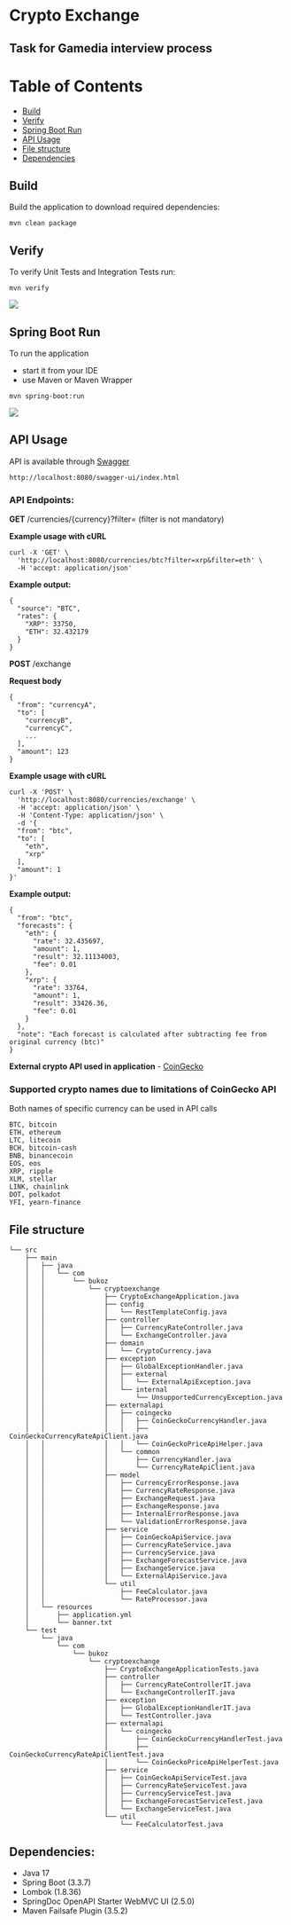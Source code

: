 # Crypto Exchange

## Task for Gamedia interview process

# Table of Contents

- [Build](#build)
- [Verify](#verify)
- [Spring Boot Run](#spring-boot-run)
- [API Usage](#api-usage)
- [File structure](#file-structure)
- [Dependencies](#dependencies)

## Build

Build the application to download required dependencies:

```
mvn clean package
```

## Verify

To verify Unit Tests and Integration Tests run:

```
mvn verify
```

![](img/verify.gif)

## Spring Boot Run

To run the application

- start it from your IDE
- use Maven or Maven Wrapper

```
mvn spring-boot:run
```

![](img/run.gif)

## API Usage

API is available through [Swagger](http://localhost:8080/swagger-ui/index.html)

```
http://localhost:8080/swagger-ui/index.html
```

### API Endpoints:

**GET** /currencies/{currency}?filter= (filter is not mandatory)

**Example usage with cURL**

```
curl -X 'GET' \
  'http://localhost:8080/currencies/btc?filter=xrp&filter=eth' \
  -H 'accept: application/json'
```

**Example output:**

```
{
  "source": "BTC",
  "rates": {
    "XRP": 33750,
    "ETH": 32.432179
  }
}
```

**POST** /exchange

**Request body**

```
{
  "from": "currencyA",
  "to": [
    "currencyB",
    "currencyC",
    ...
  ],
  "amount": 123
}
```

**Example usage with cURL**

```
curl -X 'POST' \
  'http://localhost:8080/currencies/exchange' \
  -H 'accept: application/json' \
  -H 'Content-Type: application/json' \
  -d '{
  "from": "btc",
  "to": [
    "eth",
    "xrp"
  ],
  "amount": 1
}'

```

**Example output:**

```
{
  "from": "btc",
  "forecasts": {
    "eth": {
      "rate": 32.435697,
      "amount": 1,
      "result": 32.11134003,
      "fee": 0.01
    },
    "xrp": {
      "rate": 33764,
      "amount": 1,
      "result": 33426.36,
      "fee": 0.01
    }
  },
  "note": "Each forecast is calculated after subtracting fee from original currency (btc)"
}
```

**External crypto API used in application** - [CoinGecko](https://www.coingecko.com/en/api)

### Supported crypto names due to limitations of CoinGecko API

Both names of specific currency can be used in API calls

```
BTC, bitcoin
ETH, ethereum
LTC, litecoin
BCH, bitcoin-cash
BNB, binancecoin
EOS, eos
XRP, ripple
XLM, stellar
LINK, chainlink
DOT, polkadot
YFI, yearn-finance
```

## File structure

```
└── src
    ├── main
    │   ├── java
    │   │   └── com
    │   │       └── bukoz
    │   │           └── cryptoexchange
    │   │               ├── CryptoExchangeApplication.java
    │   │               ├── config
    │   │               │   └── RestTemplateConfig.java
    │   │               ├── controller
    │   │               │   ├── CurrencyRateController.java
    │   │               │   └── ExchangeController.java
    │   │               ├── domain
    │   │               │   └── CryptoCurrency.java
    │   │               ├── exception
    │   │               │   ├── GlobalExceptionHandler.java
    │   │               │   ├── external
    │   │               │   │   └── ExternalApiException.java
    │   │               │   └── internal
    │   │               │       └── UnsupportedCurrencyException.java
    │   │               ├── externalapi
    │   │               │   ├── coingecko
    │   │               │   │   ├── CoinGeckoCurrencyHandler.java
    │   │               │   │   ├── CoinGeckoCurrencyRateApiClient.java
    │   │               │   │   └── CoinGeckoPriceApiHelper.java
    │   │               │   └── common
    │   │               │       ├── CurrencyHandler.java
    │   │               │       └── CurrencyRateApiClient.java
    │   │               ├── model
    │   │               │   ├── CurrencyErrorResponse.java
    │   │               │   ├── CurrencyRateResponse.java
    │   │               │   ├── ExchangeRequest.java
    │   │               │   ├── ExchangeResponse.java
    │   │               │   ├── InternalErrorResponse.java
    │   │               │   └── ValidationErrorResponse.java
    │   │               ├── service
    │   │               │   ├── CoinGeckoApiService.java
    │   │               │   ├── CurrencyRateService.java
    │   │               │   ├── CurrencyService.java
    │   │               │   ├── ExchangeForecastService.java
    │   │               │   ├── ExchangeService.java
    │   │               │   └── ExternalApiService.java
    │   │               └── util
    │   │                   ├── FeeCalculator.java
    │   │                   └── RateProcessor.java
    │   └── resources
    │       ├── application.yml
    │       └── banner.txt
    └── test
        └── java
            └── com
                └── bukoz
                    └── cryptoexchange
                        ├── CryptoExchangeApplicationTests.java
                        ├── controller
                        │   ├── CurrencyRateControllerIT.java
                        │   └── ExchangeControllerIT.java
                        ├── exception
                        │   ├── GlobalExceptionHandlerIT.java
                        │   └── TestController.java
                        ├── externalapi
                        │   └── coingecko
                        │       ├── CoinGeckoCurrencyHandlerTest.java
                        │       ├── CoinGeckoCurrencyRateApiClientTest.java
                        │       └── CoinGeckoPriceApiHelperTest.java
                        ├── service
                        │   ├── CoinGeckoApiServiceTest.java
                        │   ├── CurrencyRateServiceTest.java
                        │   ├── CurrencyServiceTest.java
                        │   ├── ExchangeForecastServiceTest.java
                        │   └── ExchangeServiceTest.java
                        └── util
                            └── FeeCalculatorTest.java
```

## Dependencies:

- Java 17
- Spring Boot (3.3.7)
- Lombok (1.8.36)
- SpringDoc OpenAPI Starter WebMVC UI (2.5.0)
- Maven Failsafe Plugin (3.5.2)
